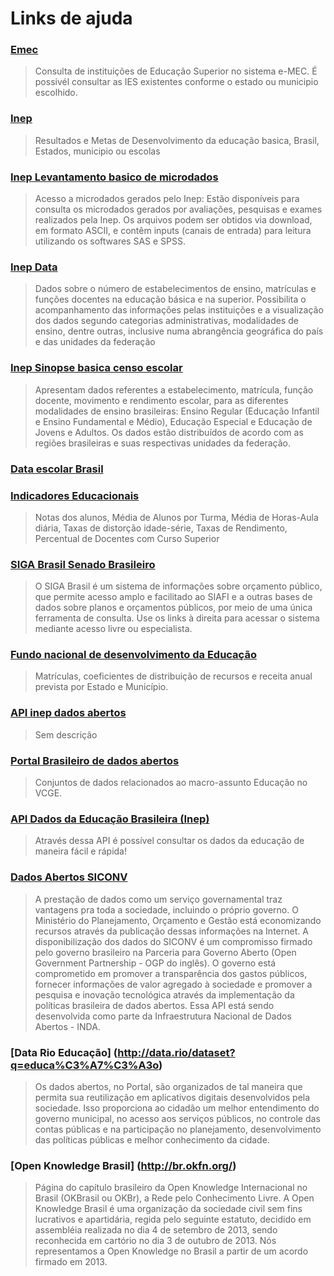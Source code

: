 # Links de ajuda 

### [Emec](http://emec.mec.gov.br/)
> Consulta de instituições de Educação Superior no sistema e-MEC. É possivél consultar as IES existentes conforme o estado ou municipio escolhido.

### [Inep](http://sistemasideb.inep.gov.br/resultado/)
> Resultados e Metas de Desenvolvimento da educação basica, Brasil, Estados, municipio ou escolas

### [Inep Levantamento basico de microdados](http://portal.inep.gov.br/basica-levantamentos-microdados)
> Acesso a microdados gerados pelo Inep: Estão disponíveis para consulta os microdados gerados por avaliações, pesquisas e exames realizados pela Inep. Os arquivos podem ser obtidos via download, em formato ASCII, e contêm inputs (canais de entrada) para leitura utilizando os softwares SAS e SPSS.

### [Inep Data](http://portal.inep.gov.br/inepdata)
> Dados sobre o número de estabelecimentos de ensino, matrículas e funções docentes na educação básica e na superior. Possibilita o acompanhamento das informações pelas instituições e a visualização dos dados segundo categorias administrativas, modalidades de ensino, dentre outras, inclusive numa abrangência geográfica do país e das unidades da federação

### [Inep Sinopse basica censo escolar](http://portal.inep.gov.br/basica-censo-escolar-sinopse-sinopse)
> Apresentam dados referentes a estabelecimento, matrícula, função docente, movimento e rendimento escolar, para as diferentes modalidades de ensino brasileiras: Ensino Regular (Educação Infantil e Ensino Fundamental e Médio), Educação Especial e Educação de Jovens e Adultos. Os dados estão distribuídos de acordo com as regiões brasileiras e suas respectivas unidades da federação.

### [Data escolar Brasil](http://www.dataescolabrasil.inep.gov.br/dataEscolaBrasil/home.seam)

### [Indicadores Educacionais](http://portal.inep.gov.br/indicadores-educacionais)
> Notas dos alunos, Média de Alunos por Turma, Média de Horas-Aula diária, Taxas de distorção idade-série, Taxas de Rendimento, Percentual de Docentes com Curso Superior 


### [SIGA Brasil **Senado Brasileiro**](http://www12.senado.gov.br/orcamento/sigabrasil)
> O SIGA Brasil é um sistema de informações sobre orçamento público, que permite acesso amplo e facilitado ao SIAFI e a outras bases de dados sobre planos e orçamentos públicos, por meio de uma única ferramenta de consulta. Use os links à direita para acessar o sistema mediante acesso livre ou especialista. 

### [Fundo nacional de desenvolvimento da Educação](http://www.fnde.gov.br/financiamento/fundeb/fundeb-dados-estatisticos)
> Matrículas, coeficientes de distribuição de recursos e receita anual prevista por Estado e Município.

### [API inep dados abertos](https://github.com/inepdadosabertos/api/)
> Sem descrição

### [Portal Brasileiro de dados abertos](http://dados.gov.br/group/educacao)
> Conjuntos de dados relacionados ao macro-assunto Educação no VCGE. 

### [API Dados da Educação Brasileira (Inep)](http://api.dadosabertosinep.org/)
> Através dessa API é possível consultar os dados da educação de maneira fácil e rápida!

### [Dados Abertos SICONV](http://api.convenios.gov.br/siconv/doc/)
> A prestação de dados como um serviço governamental traz vantagens pra toda a sociedade, incluindo o próprio governo. O Ministério do Planejamento, Orçamento e Gestão está economizando recursos através da publicação dessas informações na Internet.
A disponibilização dos dados do SICONV é um compromisso firmado pelo governo brasileiro na Parceria para Governo Aberto (Open Government Partnership - OGP do inglês). O governo está comprometido em promover a transparência dos gastos públicos, fornecer informações de valor agregado à sociedade e promover a pesquisa e inovação tecnológica através da implementação da políticas brasileira de dados abertos. Essa API está sendo desenvolvida como parte da Infraestrutura Nacional de Dados Abertos - INDA.

### [Data Rio Educação] (http://data.rio/dataset?q=educa%C3%A7%C3%A3o)
> Os dados abertos, no Portal, são organizados de tal maneira que permita sua reutilização em aplicativos digitais desenvolvidos pela sociedade. Isso proporciona ao cidadão um melhor entendimento do governo municipal, no acesso aos serviços públicos, no controle das contas públicas e na participação no planejamento, desenvolvimento das políticas públicas e melhor conhecimento da cidade.

### [Open Knowledge Brasil] (http://br.okfn.org/)
> Página do capítulo brasileiro da Open Knowledge Internacional no Brasil (OKBrasil ou OKBr), a Rede pelo Conhecimento Livre. A Open Knowledge Brasil é uma organização da sociedade civil sem fins lucrativos e apartidária, regida pelo seguinte estatuto, decidido em assembléia realizada no dia 4 de setembro de 2013, sendo reconhecida em cartório no dia 3 de outubro de 2013. Nós representamos a Open Knowledge no Brasil a partir de um acordo firmado em 2013.
